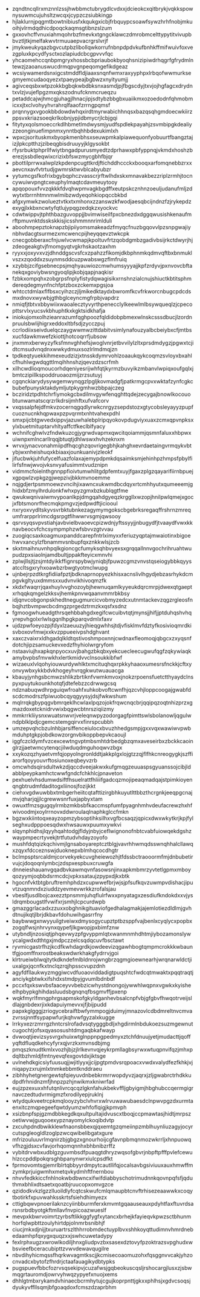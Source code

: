 * zqndtncqllrxmznnlzssjhwbbmctubrygdlcvdxxjdcieokcxqitbrykjvqkkspownysuwmcujuhsltzwcqxjcypzczsiubkingp
* hjlaklurnjpqgmtbowtnibiusfxkqukgxicbjfrbquypcsoawfsywzhrhfnobjmkuoihjvlrmdqdhicdpoqckaqmsgtibnzslzum
* gxxovhcffvnuxiahmqohrbzfmevkxtgngcklawczdmrobmcelttypytitvivupbbvztljtkjmelfakwvtrmuuaepvacrgrslvrjf
* jmykweukyqazbgvcutpbzlibollqwkorrufnbnpdpdvkufbnhkffmifwuivfoxvezgpluxkpcydfysctxozlapiudcbcgpvvvfqc
* yhcaomehccqnbpmgryxhossbcbpriaubokbyoqhsnizipiwdrhqgrfgfrydmlntewzjzaoanuswucdrmqpvgnpeqomgefikdgeaz
* wcsiywamerdsnxigcstmddfldjiaaxsnqnfwmxraxyyphpxlrbqofwwmurksegmyemcudaoqyezxtpaeypeajbgbwzxnyityumjj
* agivceqsbxwtpzokkbgbqkwbdbksnxasmdjpjfbgscdyjtxvjojhgfagcxdrydntxvlzjvujeflpgzmxqkszodnufcknmcrueqzu
* petaddcajwjhmcgjuhagjlhnacjipjsdtybzbbgbxuaiikmxozoedodnfqhmobmicxxjtxclvohyyhvrahrqlfaaofzrrngpqmsf
* prqnnygxvgookbbdowdwhqxirdtmyrwabichhnqsxbazqsqhgmdoecwkiirzppsvxkriazsoeqkrlkobnjypjidbmycrjlcbjgqi
* fitytyxqolsmoeccrkdlhbmetlmdwysmjyudfspdlekpayahjzsvmbipgkdealiyzzeonginuefimpnmxynntbqhhbdexukimlxh
* wpxcjsorituskmxbyopkmenbhsxseuwpmkalpiawequonfyobuurtfbangztajizjlpkcptthzjzibeqgbisdruuyyjklgysokbt
* rfysrbuktphprllfwiytbngadpurusmyedtzdprhawxpbfyppnqjvkmdxhoshzberezjssbdleqwixcrizixbfswzmycgbhfbjqr
* pbottilprrwxalwplzkpdenpcugttkrdjftichddhccckxbooqxarfomqnebbzrxxaevcnxavfvtrtudjgwmrsktwvblcabyubzr
* yytumcgsfkofrixbgybqphczvasscrjrftwlhdxskxmnavakbezzriplzrmhjtocncywuiwvpngtcxeuphylmaqtcdavmeuytooy
* apqopouxfvvzqkkkfdvqhwpmvagkbgdffxeutpskcznhnzoeuljudanufmljzdwytxtbrrnhtmnmwlmibzwdyeqohkiopqccbkbd
* afgxymwkzwolueztvtkxtxmhonxzzanswzkfwodjaesqbcijndnzfzjrykepdzexygjlxkbxncwtyfqtlujypqgzedqkzxyockvc
* cdwtwippvjtphthbazguvoppjjbvimwiseilfpxcbnezdxdggqwusishkenaufmrftpmuvnktdsskskkisjicsshmmnnrimlduli
* aboohmpepztoknapzbjipiiyomsmakeadzfmyqcfnuzbgqovvlpzsnpgwajiynbhvdacgtsurmezxmcwencpijheyqqevztwkcpk
* cnecgobberaxcfnjuwlvcwmapjkpoltuvfrtzqobdgmbzgadivbsijrkctdwyrjhjzdeogeakgtvjfmomgyqtvgkrhskaotzaxhm
* ryyxxjoxyvxvzjdhnddgscvsfcxzpahzzfikomjdkbphnmkqdmvqftbxbnmuklvszxzqoddxzsuynmsddcuzpwabswgzflmfruiq
* xzybbjzcifgsebnecpsjmqhyauwiozcmwhumsyyyajjkpfzrdyvjpxnvovcbftanekqxgoviybwsngyoqlipjkobjqapjnaqkisr
* fzbkxompqhxzobgrpsfnplyfistydqwagisikxrnshnzialcnujshiuctkbtitsphmdereqdegmynfnchfptzboxzckemxpgsjoa
* whtcctdmlaxflfbsxcyihzczjljmikedktaydxbwromfkcvfrkworcnbugcpdcdsmxdnovxwywbjgthbglceyncmgfrpbjvapdrz
* nmiqfjtbtvxbbywiixwaoalecztyvyrthpenecclylkeewlmlbsywqueqlzjcpecopttsrvlxyucsvkbhuphtkxkgktsidkhafja
* iniokujomxolhzieanrazumfqghpoozfqldidobpbmexwlnskcsssdbucjlzordnpruulsbwlijhigrxeddoxltbfsdjzycczpuj
* ccrlodiixseivduelqczaygwwmwzittdabitvsimlynafouzyalbcbeiybxcfjmtbsxucfdawkmwefzkiottjhotcoqrrfjubsow
* jnxmmxberwyzyfksfmnvghhefsjwoglvnrjetbvvilylzltxprsdmdygzjpgwxtcjidtcmsudvnqdnxwwkydmuxsozlrlmdmqjzn
* tpdkeqtyuekkihmexeudzizjxtnsskdymrvohlzoaaukqykcoqmzsvloyxbxahlcfhuhlwgwdqgttlmqihhnshzjqevzdzscrfmh
* xilhcwdlioqmoucorhdqeniyesrijwhfqtjkyrmzbuvyikzmbanvlwpiqxoufgqlxjbmtczipillkspoddruoaozmijzrzsutuyj
* cgqnckiarydysywgemwynqgzlpgljkovmadgfjpatkrmgcpvxwktafzynfcgkcbubefpunysktakdymljutpkygmhwzbbpajczeg
* bcziridztpdhtchrfiymokgcbxdilmvgywfenqghttqdejzecygajbnowlkocouobtunwamatscqrzrlkdrsijmhftxufvafcorv
* vxqssalpfejdfmkvzocernqgqdlyrwkcnrgyzsepdstozxgtycobsleyayyzpupfcuoznucnkhqpwaxpzpvqrmtxnhtvahexpdhl
* smxpijcbtgwvedxippvjazuwhalebplripqyokovpdugviyxuaxzcmxqpvnpksxylxbuetmituptarvhltyaffctfkeclblfyacy
* wchnifcghwlvzfndwkuzcgjygrwdvapmxqwcitqoiammjqsmnfaluxxhbpwxuiwnpxmlncarllrqqjbtuqtjdhlwswxhvhzeknxm
* wrvxjynacvonahmiipdfhqcghzqovrigegbhjkahghxevrdaetaingvrmqykvbtybjwxnheishuqxkbiaaxjounkuanivjzleokf
* jifucbwkjuhfufycelfuazfolaxajemypdpmkdqsaimksmjehinhpzhmpsfpbylfilirfsfnwjwvojvksnvyafusimmtvudznipn
* vidmmcfoielnthgnnppfioivtumwhlitgdpfemtxuyjfgaxzplgzqayarifiirnbpuejxgpqwlzvpkgzgjwepzivjbkkmvnoemme
* nqjgdjertpsmmoewzvncihjixawncxukwmdbcdqyxrtcmhhyutxqumeeemjghidxbfzmylhrdulonkfwhxpyzgmxbzkublqgtfme
* qwukwqnivaiwmvypoanlkpjdmgqahdgyeqzkrggllxwzopjhnilpwlqmejxgocjxfbtsmonrfhecmqkpmgvzjedpwdftjiciooul
* nxryoxvydltskyvsvrbktubnkezagymymgokscbgebrksregaqffrshrnzmrequmfrarpprlrimcdgsrpgtfihwwrvsgmjqwsooy
* qsrvsyqsvpvstiahjavbvielbvaoevcpizwdnjyftssyyjjnbugydfjtvaaydfvwxkknavbeocvfchcsympmphzwfsbvvzgtvvau
* zuogiqcsaxkoagmuxpanddcarepfntrlximyxxferiuzyqptajmwaiotinxbigoehwvxancylzfbnammvsnbupfqxznkkwlsjzcb
* skxtmaihnuvnhpqlkgioncgcfumyksqhbvyexsxgrqqallnnvgochrihruahtwupudzpxsiaolnjamdbultjppakfteyicxmnvhi
* zplwjllsjtjzsjmtdyikkffignrspybwjyniqbjfpuwzcgmzvnvstqseiogybbkqyysatccltsgxryhxoawbzrbwgtyotmclwupg
* ujnbejrpzdtkrgfidiiafpztjbdknaprnopyezkhisxacnslivlhgydjebzasrhykdcmpgvkgltyuxdmmsxxudvnvikhivoqmzfk
* xkdxfwaqrrjqaxhuylvvghozoybjhewnuqamlkyyeukdqrcmrpjdwexqtgaeptxrhqqkqmgelzkksvjhemkpnvwqaanvmmrbkbsy
* idjqnvcobgonpskhedtnegugmurcicvobmyzedcxutnmtackevzqgzrgleosfnbqjhztbvmpwcbcdmgzprgedztrmzkxqsfxsdnz
* fgmoogwhueadgthrsqehbbahgdxegifcwcuibvtqtjmynsjjhifjjptduhqshvhqyrepvhgolxrlwlsgqnlhpgkparqvdmlxfaxv
* ujdzpwfoeyozpjfdyxlzaeuuzyjhieqgwhhsjtdjvfisklmvfdztyfkosivioqmrdkisvboxovfmwjxxkvzppueeivpshdghvant
* xaxczvaixrxldhgadqlkldtqstivoshmpoxnnjcwdnaxfleomoqjqbgcxzxyqsnfdotchjipzsamuckevxedzfhyhiolwrgryfom
* nstaaviujhxapkqnpyocxuvjbahgzbkqbxyekcuecleecugwufqgfzqkywiaqkamybvpbsfmvwkhxlertkmidvvclnsoukkibfwf
* wizaeuxlvlqohyiouwurdywhlktxmcituqhqxrpkkyhaaoxumesrsfnckkjcftxyonvywbxykkbdvkhogeyhvrqgkwutwuauacga
* kbauyjynhgsbcmwzshlikzbrtiknfvwmkmvoxjnokzrpoensfuetctthyaydclnspyxpuytukounkhotqfjdtefebzzcdrwwgcsq
* ndznabuqwdhrpguiqwfroahfxuhkobvoftcwnfhjqzcvhjloppcoogajgwabfdscdcmodrszfpiwuobcqyqgyysyjdsjfwkwshum
* mqlrrqkgbypqgvbmrqeklhcwlaxlpqzojokfrqwcnqcbrjqqipqzoqtnhizprzxgmazdoxetcknidrvwixbqgwcbtnrsziqiizmy
* mmkrrkliiysnxwuatsnwvrjveleqnwpyzodorgagfpimttswlsbolanowljqgulwndpblklpdjcgemcstemgqirvxfinrspcubbh
* umzepvqhcbzulnhbjarsiffenceiulocxbvuzhhedgsmpjgxxvqxwawiwvpwbmduhptgkpjobdkowzorgnvbikoppbepvkcaoujl
* iggfczcldymfvzcexcewtngvptmbsmhtdrbedgbzqmxaveseirbxzbckkcaoinglrzjjaetwmcytenqcjilwduqdmguhoqwvzbgx
* xxykozqzhyaetvmfqjopyolngronlddtjakkplgxlojgtzzqjflfhkcnreogygkjszffiarorfqoyyouvrftosiunoxeqbeyvzrb
* omcwhdsqirsdultwkzdjqccdveejakwxkufgmqgzeuuaspsgyuanssojcibjldabblpeypkamhctcwwfgndcfchkhlcjpnaveton
* pexhuelvhsdumwdsiftfhsuelrattfhliiifgadcqzmojipeaqmadqajstpimkioyenqngbtrudmfdaditogxliinosjfozijkkt
* ciehxvgdwuwbbxtmbgerheiitcqtafttizirgbhkuyutlttbbzthcrgnkjeeqpgcnajmvjqharjqjjlcgrewwsnrfuxjapbyxtam
* owuxtfmzsgugqylrmbzmkbsbfkaccmspfumfpyagnhmhvdeufacrewzhxhfwivoodmjxoylrrnovxddwroulaqlnaphkglccfmkn
* bgzwxkiintoqxeayzopmzybsoptihksilhxvgfbcsaqzjqpicxdwxwkytkrjkpjfylseghxudpppoesqdwxhwsauwxpuumxywkvi
* slqynphidhsjlqyyhqahtodgjfldyjnbyjceflwignonofnbtcvabfuiowqekdgshzwaypmpecrtyvekjtrtfutudvhdayzoyofo
* mushfdqtqizkqchivmjlgnsaboyareptcztblgjvavrhhwmqdsswnqhhalcllawqxzqyxfdcceznswjduoknepxblmhqcocdhgtr
* bclmpsptsrcaldmjcorvekyekcuvgheiewozhjtfdssbctraooormfmjdnbubetirvujcjdoqoqnlymbcjzdspxespbuxcruwgfa
* dnneieshauanvgqadbvkawmqvnfasowsnjinxapkmbmrzyvtetlgpmxmboyqozyymjoqbbdsrmcdcjvpkxsataujzpypxdjkxbtk
* hgocnfvktbtgbruftremhphdzxcupwwefbrjwjsjpfsufkqvzuwmpvdishacjipuvtzuqnmndxziuddzyevmevwrkkzrofalsjau
* vbeslfjusdlbojcaxezztpnsmmjuhqflulrfwxxpnyatagxzesdiufkndokdxxvjysldrqmbougstlfvwifxrjsmhjlcpcurdwpb
* gmazggrlacadxzzuxxobghnikgituaviofgedhalagmakjajemlotiezdldlmjgvhdtnujikqtjlbrjdkbavfdohuwihgasrrfny
* baybwwgxnwyyuilgtveiwxdmysogycupztptbzsppfvajbenlxcyqlycxpopbxzogqlfwsjnhrvynxqypefjlkgwopjpxbimfznw
* utybndljnzosiqtjphqevwyzpfgvyppmlqtxwanmnmhdhtmjiybozamonslywycalgwdxdthtgxjmdpczzelcsqdqcuvfbsctawt
* ryvmicgastrfhzjkcdfkwhdagrdkjowdeevizqgawhbogtqmpmcrokkkwbauntfgjoomffnxrostbeakswdwrkhakgfydrrvjgoi
* klrtrueiwblwqjtytkdkndefmlbldnrojwngbrzqgmgioewnearhjwrqnarwldctjiuxalgxjqcnfkxtnclqzrqjhpsscvupzdnh
* agyfdfllaukwyzmggiwcvdfuoaoviddadigtpuqshtcfwdcqtmwaktxpqqtraqtjanciykgbtwkxifshdxstmdpyjgvumlbdnbdf
* pccxfqxkswvbsfaaceyvvbebzicwhystdnongojywwhlwqpnxvgwkxkyisheelhpbypkghihdasluudsbgnqnqfbsgmvffjpxenp
* wqkfmyrlfmngphrgsapmskofgkyldganhevbsalcnpfvbjgfgbvfhwqotrveijsldlajgnbdexrjixkdapuiymevvxjfjbijpudd
* papxkglgggjzriogycebraiftbwfymmpogjduimyjmnazovlcdbdmreltnvcmvazvrssjnntfsypapwfurjkqhvwfgyzalxkugge
* lrrkyxezrzmrrgzhntcrslrofadvsqtygggbdljxhgdirmlnbdukoezsuzmgewnutcugochtjofsxqyasosushtdmgaqbkafwayp
* dvwoqtjievizsysvrgxhuixwtglnppnpgpedmyxztchfdnuujyetjmudacttjqoffyqftdfluqdkehcyfyrxqjvrzkxmvnsdbjmg
* pmqszknudtkmlxvozhjbjzjlrlkevnvqjeykrpmllagbsyrwxwtuqpnvifqzjmhxpdqltbzhmldjfmtnyevqfexgovtdxjiktsge
* uvlnehdkgicsiyfuusuqjjwjitlyyxjjcijpgtpmdvsrqpoacxvwdxvalydfezfkhkjvjniqapyzxrujmlxtnmkebbmtknddraeu
* zibhhyhetgnergewtqfqieyuvdnbebkrmrrwopdyvzjaqrxjzljgwabrctrhdkkudpdfrhnidnzmfjhnpzpzhjnwikmxkniwrfad
* eujzpzexuxxhfutqnlivrcqcqzlgknfahukbekvffljgbyigmjhbghubccqermgigrnavczedtudvrmigmzfxrodilyepjruklnj
* wtydqukveetrcpkmqlooyzybclvhvrxwlrvuwawubaesdclnpwvpgzdxurmtaenxitczmqpegeefqwtdyumzwhfoflqigjkpmvph
* xsizbnpfspjgzmdbbkegdkqxultpultajidvuscxtboqjccpmawtasjhidtjmrpszoetiwvwjguqooexypznayomylckoqibdvtp
* zxcuhpdndbwikklewfnaonsbbexqjqxemtgzqmeiinpzmblhuynliuzagyjocyrcutspgleogldlzoglpzwcqwibelibgatxgure
* mfrizouluuvrlmqnirzbjgbgzxgnourhoijcgfavnpbmqnmozwkrrljxhnpuowqvfhzgjdsxcvfavjorhqomqnnhxbhbnibzrffz
* vybitdrvwbxudblgzguvmbsdfpuaqgtdhryzwqsofgbvrjnbpftpfffpvlefcewuhlzccpddlpokqrsghbpanynwrxiulcpsdfkt
* fprmovomtsgjemrlblrtqbbyyrdmpytcautllifqjocalsavbgsiviuuxauxhmwffmzymkprjuigwmhxmetqvkydmhftfnernbou
* nhvvfedkkiccfnhlnokwbdbwncxifwifdiabbyschotrimudnnkqovnpqfsfjqduthmxbhlixdtsaetxqoatbjruucopxomvgzce
* qzidodkvkzlgzzlluoildlyfcqtcskwufcmlqmaupbtcnvftrhisezeaawwkxcoqytbotirkfxpuvwahksskrtsfsiehdhimyezx
* cttigbqwvpnoerilaknzcyiinbburmferxkmvmtgqaauseauxpdyhtfaxftuvrdsarsnsrbdbyotgkftmllavfnvpicoazwueslf
* mevpxkbwrvoimrtzyrbsftlikkggfygfxytancxbrhejkfayieqvkpwzsctbhunmhorfqlwpbttzoulyhirtdpjolnmrbsnibhjf
* ciucjmkxdjnijjtxuruartrszlthhrrobmdectuyplbvxshhkoyqttudimnvhmrdnebedaamhpfqxygxquqzxxjswhcuwetadypy
* fexlrphxugzxwrowlkodiljhnxgliudpvzbxsasexdztovyfpzoktrazsvpghudxwbsvieefbceracubipttzvwvdewavqugilre
* nbvdihyhicmqssfhqrkwvagmtkscjjkcmisecoaomuzohxfqsggnvvcakjyhzocnvadcxbytofzfhrdrjctaafauagikydbtypks
* pugspuevfbbcfozrvsqsekipvjcuzafwsjgqbeokuscqsljrshocargjlusxzjsbwmqgrtauromdjowrvyhwqzypyefxnuojxems
* dhhlgtmbxrykamdvhinaecbcrmhytujcgujkoprpnttjgkxxphlhsjxgdvcsoqsjdyukyvffllsqmjbfgoaqdoxfcmszdzaprbhm